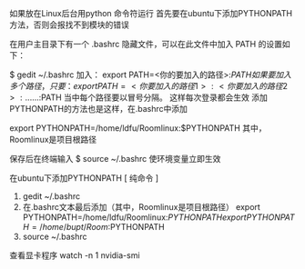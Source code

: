 如果放在Linux后台用python 命令符运行
首先要在ubuntu下添加PYTHONPATH方法，否则会报找不到模块的错误

在用户主目录下有一个 .bashrc 隐藏文件，可以在此文件中加入 PATH 的设置如下：

$ gedit ~/.bashrc
加入：
export PATH=<你的要加入的路径>:$PATH
如果要加入多个路径，只要：
export PATH=<你要加入的路径1>:<你要加入的路径2>: ...... :$PATH
当中每个路径要以冒号分隔。
这样每次登录都会生效
添加PYTHONPATH的方法也是这样，在.bashrc中添加

export PYTHONPATH=/home/ldfu/Roomlinux:$PYTHONPATH
其中，Roomlinux是项目根路径

保存后在终端输入 $ source ~/.bashrc 使环境变量立即生效

在ubuntu下添加PYTHONPATH [ 纯命令 ]
1. gedit ~/.bashrc
2. 在.bashrc文本最后添加（其中，Roomlinux是项目根路径）
    export PYTHONPATH=/home/ldfu/Roomlinux:$PYTHONPATH
    export PYTHONPATH=/home/bupt/Room:$PYTHONPATH
3. source ~/.bashrc

查看显卡程序
watch -n 1 nvidia-smi